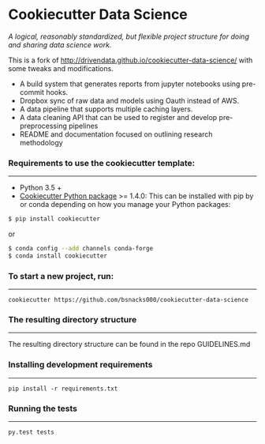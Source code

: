 # Cookiecutter Data Science

_A logical, reasonably standardized, but flexible project structure for doing and sharing data science work._

This is a fork of http://drivendata.github.io/cookiecutter-data-science/ with some tweaks and modifications. 

* A build system that generates reports from jupyter notebooks using pre-commit hooks.  
* Dropbox sync of raw data and models using Oauth instead of AWS. 
* A data pipeline that supports multiple caching layers. 
* A data cleaning API that can be used to register and develop pre-preprocessing pipelines
* README and documentation focused on outlining research methodology

### Requirements to use the cookiecutter template:
-----------
 - Python 3.5 +
 - [Cookiecutter Python package](http://cookiecutter.readthedocs.org/en/latest/installation.html) >= 1.4.0: This can be installed with pip by or conda depending on how you manage your Python packages:

``` bash
$ pip install cookiecutter
```

or

``` bash
$ conda config --add channels conda-forge
$ conda install cookiecutter
```


### To start a new project, run:
------------

    cookiecutter https://github.com/bsnacks000/cookiecutter-data-science


### The resulting directory structure
------------

The resulting directory structure can be found in the repo GUIDELINES.md


### Installing development requirements
------------

    pip install -r requirements.txt

### Running the tests
------------

    py.test tests
